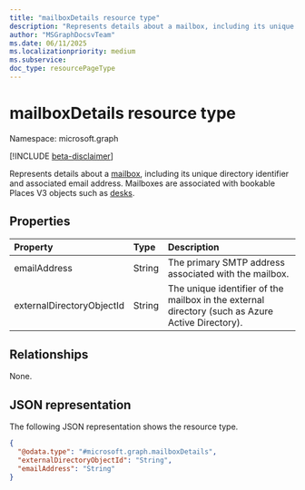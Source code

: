 ```yaml
---
title: "mailboxDetails resource type"
description: "Represents details about a mailbox, including its unique directory identifier and associated email address."
author: "MSGraphDocsvTeam"
ms.date: 06/11/2025
ms.localizationpriority: medium
ms.subservice:
doc_type: resourcePageType
---
```


# mailboxDetails resource type

Namespace: microsoft.graph

[!INCLUDE [beta-disclaimer](../../includes/beta-disclaimer.md)]

Represents details about a [mailbox](./mailbox.md), including its unique directory identifier and associated email address. Mailboxes are associated with bookable Places V3 objects such as [desks](./desk.md).

## Properties
|Property|Type|Description|
|:---|:---|:---|
|emailAddress|String|The primary SMTP address associated with the mailbox.|
|externalDirectoryObjectId|String|The unique identifier of the mailbox in the external directory (such as Azure Active Directory).|

## Relationships
None.

## JSON representation
The following JSON representation shows the resource type.
<!-- {
  "blockType": "resource",
  "@odata.type": "microsoft.graph.mailboxDetails"
}
-->
``` json
{
  "@odata.type": "#microsoft.graph.mailboxDetails",
  "externalDirectoryObjectId": "String",
  "emailAddress": "String"
}
```

